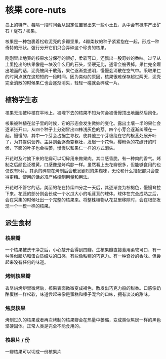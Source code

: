 # 核果 core-nuts

岛上的特产。每隔一段时间会从固定位置冒出来一些小土丘，从中会有概率产出矿石 / 燧石 / 核果。

核果是一种包裹着松软泥壳的多瓣坚果，4瓣柔软的种子紧紧抱在一起，形成一种奇特的形状。强行分开它们只会弄碎这个珍贵的核果。

刚刚冒出地表的核果水分保存的很好，柔软可口，还飘出一股奇妙的香味。过早从土里挖出的核果像是一块没什么用的石头，坚硬无比，通常会被丢掉。果仁完全爆出地面的话，泥壳被风干散落，果仁逐渐变透明，慢慢会消散在空气中。采取果仁的时间点就在这短短的一段时间。因为类似的原因，核果很难保存超过两天，泥壳完全消散的时候果仁也会逐渐消失，轻轻一碰就会碎成一片。

## 植物学生态

核果无法被种植在平地上，被埋下去的核果不知为何会被慢慢顶出地面然后风化。

核果被种植在盆子里的时候，它的形态会发生微妙的变化。露出土壤一半的果仁会逐渐张开口，从四个种子上分别冒出四株浅灰色的芽。四个小芽会逐渐纠缠在一起。慢慢的，其中一个芽会占据主导权，使其他三个芽缠绕在它的根茎处展开叶子，为其提供营养。主芽则会逐渐变粗壮，发起一个花苞。樱粉色的花绽开的时候，下面的叶子也会枯萎，慢慢以和果仁一样的方式消失。

开花时及时摘下来的花瓣可以切碎用来做果肉。其口感香脆，有一种肉的香气。烤制之后颜色泛橙黄，口感像是烤鸡胗一样。虽然看上去花瓣很多，但能够食用的也仅仅有5片。其余的碎屑在烤制后会散发剧烈的焦糊味，无论和什么搭配都只会变得更糟。使用的话必须严格控制用量和用法。

开花时不管它的话，美丽的花在持续四分之一天后，其逐渐变为棕褐色，慢慢耷拉下来。花蕊的部分则会长成一个水瓜大小的毛茸茸的球体。球体在完全成熟之后，会在采集的时候吐出一个完整的核果来。将整株植物从花盆里移除时，会在根部发现一个一模一样的核果。

## 派生食材

### 核果瓣

一个核果被洗干净之后，小心敲开会得到四瓣。生核果瓣直接食用柔软可口，有一种类似脂肪和蛋白质结块的口感，有些像粘稠的巧克力。有一种奇妙的香味。但尝起来没有任何的味道。

### 烤制核果瓣

丢尽烘烤炉里微烤后，核果表面微微变成褐色，散发出巧克力般的甜香。口感像奶酪蛋糕一样松软，味道尝起来像是蛋糕和榛子混合的口味，拥有淡淡的甜味。

### 焦炭核果

烤制过久的核果或者再次烤制的核果瓣会在热量中萎缩，变成类似焦炭一样的黑色坚硬固体。正常人类是完全不能食用的。

### 核果片 / 份

一瓣核果可以切成一份核果片
